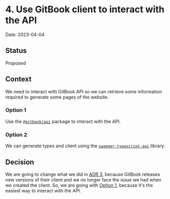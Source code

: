 # 4. Use GitBook client to interact with the API

Date: 2023-04-04

## Status

Proposed

## Context

We need to interact with GitBook API so we can retrieve some information required to generate some pages of the website.

### Option 1
Use the [`@gitbook/api`](https://www.npmjs.com/package/@gitbook/api) package to interact with the API.

### Option 2
We can generate types and client using the [`swagger-typescript-api`](https://www.npmjs.com/package/swagger-typescript-api) library.

## Decision

We are going to change what we did in [ADR 3](0003-generate-gitbook-code-from-open-api.md), because GitBook releases new 
versions of their client and we no longer face the issue we had when we created the client.
So, we are going with [Option 1](#option-1), because it's the easiest way to interact with the API.
